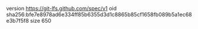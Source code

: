 version https://git-lfs.github.com/spec/v1
oid sha256:bfe7e8978ad6e334ff85b6355d3d1c8865b85cf1658fb089b5a1ec68e3b7f5f8
size 650
